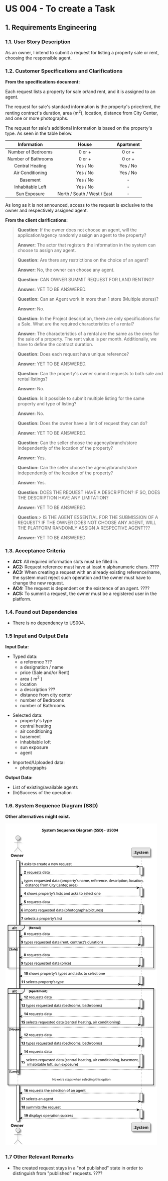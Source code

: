 # US 004 - To create a Task

## 1. Requirements Engineering

### 1.1. User Story Description

As an owner, I intend to submit a request for listing a property sale or rent,
choosing the responsible agent.

### 1.2. Customer Specifications and Clarifications

**From the specifications document:**

Each request lists a property for sale or/and rent, and it is assigned to an agent.

The request for sale's standard information is the property's price/rent, the renting contract's duration, area (m<sup>2</sup>), location, distance from City
Center, and one or more photographs.

The request for sale's additional information is based on the property's type. As seen in the table below.

|     Information     |            House            | Apartment |
|:-------------------:|:---------------------------:|:---------:|
| Number of Bedrooms  |           0 or +            |  0 or +   |
| Number of Bathrooms |           0 or +            |  0 or +   |
|   Central Heating   |          Yes / No           | Yes / No  |
|  Air Conditioning   |          Yes / No           | Yes / No  |
|      Basement       |          Yes / No           |     -     |
|  Inhabitable Loft   |          Yes / No           |     -     |
|    Sun Exposure     | North / South / West / East |     -     |

As long as it is not announced, access to the request is exclusive to the owner and respectively assigned agent.

**From the client clarifications:**

> **Question:** If the owner does not choose an agent, will the application/agency randomly assign an agent to the property?
>
> **Answer:**  The actor that registers the information in the system can choose to assign any agent.

> **Question:** Are there any restrictions on the choice of an agent?
>
> **Answer:**  No, the owner can choose any agent.

> **Question:** CAN OWNER SUMMIT REQUEST FOR LAND RENTING?
>
> **Answer:**  YET TO BE ANSWERED.

> **Question:** Can an Agent work in more than 1 store (Multiple stores)?
>
> **Answer:** No.

> **Question:** In the Project description, there are only specifications for a Sale. What are the required characteristics of a rental?
>
> **Answer:** The characteristics of a rental are the same as the ones for the sale of a property. The rent value is per month. Additionally, we have to define the contract duration.

> **Question:** Does each request have unique reference?
>
> **Answer:** YET TO BE ANSWERED.

> **Question:** Can the property's owner summit requests to both sale and rental listings?
>
> **Answer:** No.

> **Question:** Is it possible to submit multiple listing for the same property and type of listing?
>
> **Answer:** No.

> **Question:** Does the owner have a limit of request they can do?
>
> **Answer:** YET TO BE ANSWERED.

> **Question:** Can the seller choose the agency/branch/store independently of the location of the property?
>
> **Answer:** Yes.

> **Question:** Can the seller choose the agency/branch/store independently of the location of the property?
>
> **Answer:** Yes.

> **Question:** DOES THE REQUEST HAVE A DESCRIPTION? IF SO, DOES THE DESCRIPTION HAVE ANY LIMITATION?
>
> **Answer:** YET TO BE ANSWERED.

> **Question:**> IS THE AGENT ESSENTIAL FOR THE SUBMISSION OF A REQUEST? IF THE OWNER DOES NOT CHOOSE ANY AGENT, WILL THE PLATFORM RANDOMLY ASSIGN A RESPECTIVE AGENT???
>
> **Answer:** YET TO BE ANSWERED.

### 1.3. Acceptance Criteria

* **AC1:** All required information slots must be filled in.
* **AC2:** Request reference must have at least *n* alphanumeric chars. ????
* **AC3:** When creating a request with an already existing reference/name, the system must reject such operation and the owner
  must have to change the new request.
* **AC4:** The request is dependent on the existence of an agent. ????
* **AC5:** To summit a request, the owner must be a registered user in the platform.


### 1.4. Found out Dependencies

* There is no dependency to US004.

### 1.5 Input and Output Data

**Input Data:**
<p>

* Typed data:
    * a reference ???
    * a designation / name
    * price (Sale and/or Rent)
    * area ( m<sup>2</sup> )
    * location
    * a description ???
    * distance from city center
    * number of Bedrooms
    * number of Bathrooms.
</p>
<p>

* Selected data:
    * property's type
    * central heating
    * air conditioning
    * basement
    * inhabitable loft
    * sun exposure
    * agent
</p>
<p>

* Imported/Uploaded data:
     * photographs
   
</p>

**Output Data:**

* List of existing/available agents
* (In)Success of the operation

### 1.6. System Sequence Diagram (SSD)

**Other alternatives might exist.**

![System Sequence Diagram - US004](svg/us004-system-sequence-diagram.svg)

### 1.7 Other Relevant Remarks

* The created request stays in a "not published" state in order to distinguish from "published" requests. ????